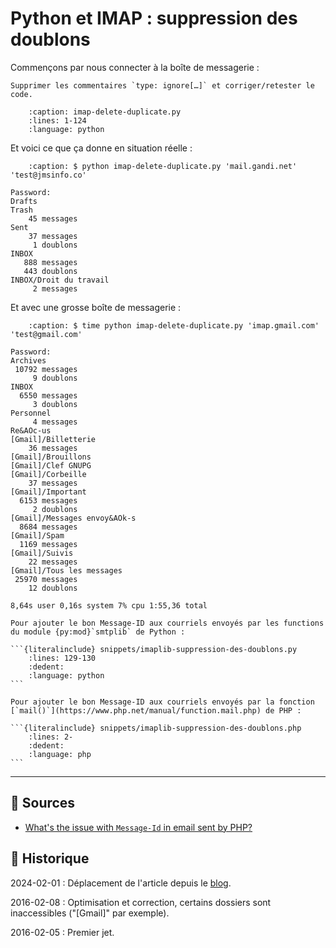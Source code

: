 # Python et IMAP : suppression des doublons

Commençons par nous connecter à la boîte de messagerie :

```{todo}
Supprimer les commentaires `type: ignore[…]` et corriger/retester le code.
```

```{literalinclude} snippets/imaplib-suppression-des-doublons.py
    :caption: imap-delete-duplicate.py
    :lines: 1-124
    :language: python
```

Et voici ce que ça donne en situation réelle :

```{code-block} text
    :caption: $ python imap-delete-duplicate.py 'mail.gandi.net' 'test@jmsinfo.co'

Password:
Drafts
Trash
    45 messages
Sent
    37 messages
     1 doublons
INBOX
   888 messages
   443 doublons
INBOX/Droit du travail
     2 messages
```

Et avec une grosse boîte de messagerie :

```{code-block} text
    :caption: $ time python imap-delete-duplicate.py 'imap.gmail.com' 'test@gmail.com'

Password:
Archives
 10792 messages
     9 doublons
INBOX
  6550 messages
     3 doublons
Personnel
     4 messages
Re&AOc-us
[Gmail]/Billetterie
    36 messages
[Gmail]/Brouillons
[Gmail]/Clef GNUPG
[Gmail]/Corbeille
    37 messages
[Gmail]/Important
  6153 messages
     2 doublons
[Gmail]/Messages envoy&AOk-s
  8684 messages
[Gmail]/Spam
  1169 messages
[Gmail]/Suivis
    22 messages
[Gmail]/Tous les messages
 25970 messages
    12 doublons

8,64s user 0,16s system 7% cpu 1:55,36 total
```

````{note}
Pour ajouter le bon Message-ID aux courriels envoyés par les functions du module {py:mod}`smtplib` de Python :

```{literalinclude} snippets/imaplib-suppression-des-doublons.py
    :lines: 129-130
    :dedent:
    :language: python
```
````

````{note}
Pour ajouter le bon Message-ID aux courriels envoyés par la fonction [`mail()`](https://www.php.net/manual/function.mail.php) de PHP :

```{literalinclude} snippets/imaplib-suppression-des-doublons.php
    :lines: 2-
    :dedent:
    :language: php
```
````

---

## 🎣 Sources

- [What's the issue with `Message-Id` in email sent by PHP?](https://stackoverflow.com/q/14483861/1117028)

## 📜 Historique

2024-02-01
: Déplacement de l'article depuis le [blog](https://www.tiger-222.fr/?d=2016/02/05/18/00/41-imaplib-suppression-des-doublons).

2016-02-08
: Optimisation et correction, certains dossiers sont inaccessibles ("[Gmail]" par exemple).

2016-02-05
: Premier jet.
